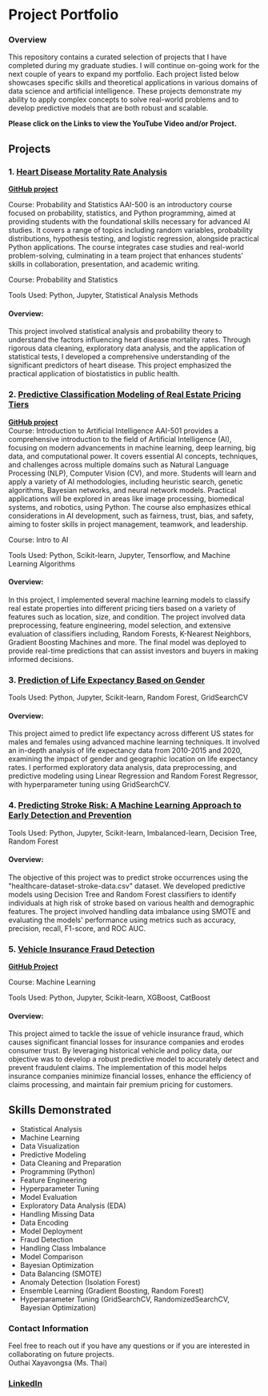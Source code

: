 # Project Portfolio
### Overview
This repository contains a curated selection of projects that I have completed during my graduate studies. I will continue on-going work for the next couple of years to expand my portfolio. Each project listed below showcases specific skills and theoretical applications in various domains of data science and artificial intelligence. These projects demonstrate my ability to apply complex concepts to solve real-world problems and to develop predictive models that are both robust and scalable.

**Please click on the Links to view the YouTube Video and/or Project.**

## Projects
### 1. <a href="https://youtu.be/60hwrqdN15Y">**Heart Disease Mortality Rate Analysis**</a><br>
<a href="https://github.com/oxayavongsa/projects/tree/Heart-Disease-Mortality-Rate---Probability-%26-Statistics">**GitHub project**</a><be>

Course: Probability and Statistics
AAI-500 is an introductory course focused on probability, statistics, and Python programming, aimed at providing students with the foundational skills necessary for advanced AI studies. It covers a range of topics including random variables, probability distributions, hypothesis testing, and logistic regression, alongside practical Python applications. The course integrates case studies and real-world problem-solving, culminating in a team project that enhances students' skills in collaboration, presentation, and academic writing.

Course: Probability and Statistics

Tools Used: Python, Jupyter, Statistical Analysis Methods

#### Overview:
This project involved statistical analysis and probability theory to understand the factors influencing heart disease mortality rates. Through rigorous data cleaning, exploratory data analysis, and the application of statistical tests, I developed a comprehensive understanding of the significant predictors of heart disease. This project emphasized the practical application of biostatistics in public health.

### 2. <a href="https://youtu.be/emlKCF9z5Bo">**Predictive Classification Modeling of Real Estate Pricing Tiers**</a><br>
<a href="https://github.com/oxayavongsa/projects/tree/Real-Estate-Pricing-Tier---Intro-to-AI">**GitHub project**</a><br>
Course: Introduction to Artificial Intelligence
AAI-501 provides a comprehensive introduction to the field of Artificial Intelligence (AI), focusing on modern advancements in machine learning, deep learning, big data, and computational power. It covers essential AI concepts, techniques, and challenges across multiple domains such as Natural Language Processing (NLP), Computer Vision (CV), and more. Students will learn and apply a variety of AI methodologies, including heuristic search, genetic algorithms, Bayesian networks, and neural network models. Practical applications will be explored in areas like image processing, biomedical systems, and robotics, using Python. The course also emphasizes ethical considerations in AI development, such as fairness, trust, bias, and safety, aiming to foster skills in project management, teamwork, and leadership.

Course: Intro to AI

Tools Used: Python, Scikit-learn, Jupyter, Tensorflow, and Machine Learning Algorithms

#### Overview:
In this project, I implemented several machine learning models to classify real estate properties into different pricing tiers based on a variety of features such as location, size, and condition. The project involved data preprocessing, feature engineering, model selection, and extensive evaluation of classifiers including, Random Forests, K-Nearest Neighbors, Gradient Boosting Machines and more. The final model was deployed to provide real-time predictions that can assist investors and buyers in making informed decisions.

### 3. <a href="https://github.com/oxayavongsa/projects/tree/U.S-Life-Expectancy-Prediction---Male-vs-Female">Prediction of Life Expectancy Based on Gender</a>

Tools Used: Python, Jupyter, Scikit-learn, Random Forest, GridSearchCV

#### Overview:
This project aimed to predict life expectancy across different US states for males and females using advanced machine learning techniques. It involved an in-depth analysis of life expectancy data from 2010-2015 and 2020, examining the impact of gender and geographic location on life expectancy rates. I performed exploratory data analysis, data preprocessing, and predictive modeling using Linear Regression and Random Forest Regressor, with hyperparameter tuning using GridSearchCV.

### 4. <a href="https://github.com/oxayavongsa/projects/tree/Predicting-Stroke-Risk-for-Early-Detection">Predicting Stroke Risk: A Machine Learning Approach to Early Detection and Prevention</a>

Tools Used: Python, Jupyter, Scikit-learn, Imbalanced-learn, Decision Tree, Random Forest

#### Overview:
The objective of this project was to predict stroke occurrences using the "healthcare-dataset-stroke-data.csv" dataset. We developed predictive models using Decision Tree and Random Forest classifiers to identify individuals at high risk of stroke based on various health and demographic features. The project involved handling data imbalance using SMOTE and evaluating the models' performance using metrics such as accuracy, precision, recall, F1-score, and ROC AUC.

### 5. <a href="https://www.youtube.com/watch?v=TztlKFz5VXU">**Vehicle Insurance Fraud Detection**</a><br>
<a href="https://github.com/oxayavongsa/projects/tree/Vehicle-Insurance-Fraud-Detection---Machine-Learning">**GitHub Project**</a><br>

Course: Machine Learning

Tools Used: Python, Jupyter, Scikit-learn, XGBoost, CatBoost

#### Overview:
This project aimed to tackle the issue of vehicle insurance fraud, which causes significant financial losses for insurance companies and erodes consumer trust. By leveraging historical vehicle and policy data, our objective was to develop a robust predictive model to accurately detect and prevent fraudulent claims. The implementation of this model helps insurance companies minimize financial losses, enhance the efficiency of claims processing, and maintain fair premium pricing for customers.

## Skills Demonstrated
* Statistical Analysis
* Machine Learning
* Data Visualization
* Predictive Modeling
* Data Cleaning and Preparation
* Programming (Python)
* Feature Engineering
* Hyperparameter Tuning
* Model Evaluation
* Exploratory Data Analysis (EDA)
* Handling Missing Data
* Data Encoding
* Model Deployment
* Fraud Detection
* Handling Class Imbalance
* Model Comparison
* Bayesian Optimization
* Data Balancing (SMOTE)
* Anomaly Detection (Isolation Forest)
* Ensemble Learning (Gradient Boosting, Random Forest)
* Hyperparameter Tuning (GridSearchCV, RandomizedSearchCV, Bayesian Optimization)

### Contact Information
Feel free to reach out if you have any questions or if you are interested in collaborating on future projects.<br>
Outhai Xayavongsa (Ms. Thai)
### [LinkedIn](https://www.linkedin.com/in/oxayavongsa/)
